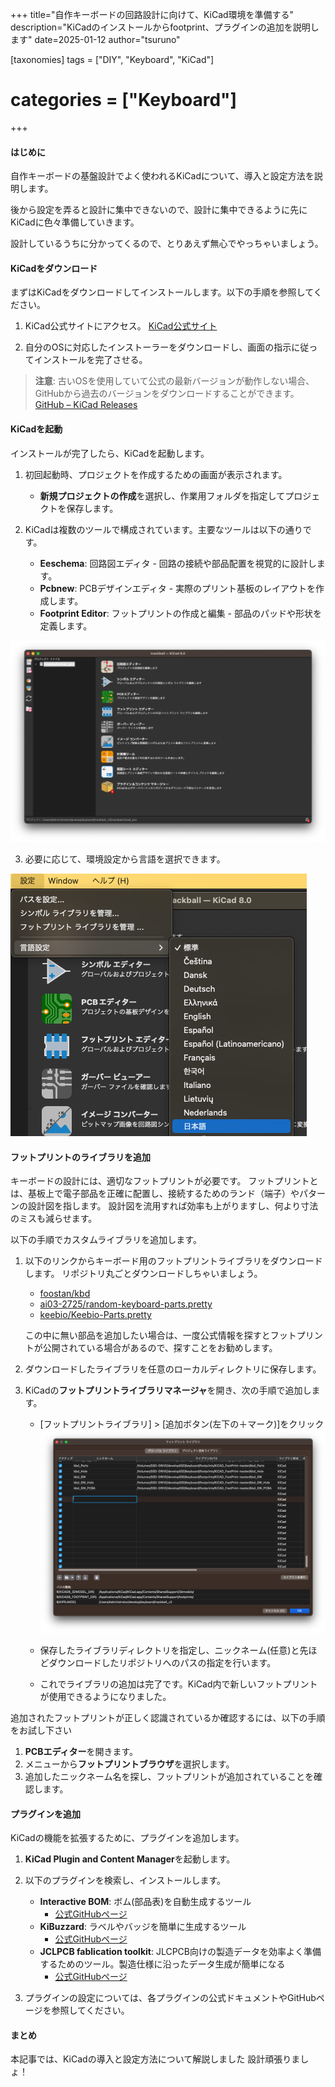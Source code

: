 +++
title="自作キーボードの回路設計に向けて、KiCad環境を準備する"
description="KiCadのインストールからfootprint、プラグインの追加を説明します"
date=2025-01-12
author="tsuruno"

[taxonomies]
tags = ["DIY", "Keyboard", "KiCad"]
# categories = ["Keyboard"]
+++


#### はじめに

自作キーボードの基盤設計でよく使われるKiCadについて、導入と設定方法を説明します。

後から設定を弄ると設計に集中できないので、設計に集中できるように先にKiCadに色々準備していきます。

設計しているうちに分かってくるので、とりあえず無心でやっちゃいましょう。

#### KiCadをダウンロード

まずはKiCadをダウンロードしてインストールします。以下の手順を参照してください。

1. KiCad公式サイトにアクセス。
   [KiCad公式サイト](https://www.kicad.org/)

2. 自分のOSに対応したインストーラーをダウンロードし、画面の指示に従ってインストールを完了させる。

> **注意**: 古いOSを使用していて公式の最新バージョンが動作しない場合、GitHubから過去のバージョンをダウンロードすることができます。
> [GitHub – KiCad Releases](https://github.com/KiCad/kicad-source-mirror/releases)

#### KiCadを起動

インストールが完了したら、KiCadを起動します。

1. 初回起動時、プロジェクトを作成するための画面が表示されます。

   - **新規プロジェクトの作成**を選択し、作業用フォルダを指定してプロジェクトを保存します。

2. KiCadは複数のツールで構成されています。主要なツールは以下の通りです。

   - **Eeschema**: 回路図エディタ - 回路の接続や部品配置を視覚的に設計します。
   - **Pcbnew**: PCBデザインエディタ - 実際のプリント基板のレイアウトを作成します。
   - **Footprint Editor**: フットプリントの作成と編集 - 部品のパッドや形状を定義します。

![alt text](image1.png)

3. 必要に応じて、環境設定から言語を選択できます。

![alt text](image.png)

#### フットプリントのライブラリを追加

キーボードの設計には、適切なフットプリントが必要です。
フットプリントとは、基板上で電子部品を正確に配置し、接続するためのランド（端子）やパターンの設計図を指します。
設計図を流用すれば効率も上がりますし、何より寸法のミスも減らせます。

以下の手順でカスタムライブラリを追加します。

1. 以下のリンクからキーボード用のフットプリントライブラリをダウンロードします。
リポジトリ丸ごとダウンロードしちゃいましょう。

   - [foostan/kbd](https://github.com/foostan/kbd)
   - [ai03-2725/random-keyboard-parts.pretty](https://github.com/ai03-2725/random-keyboard-parts.pretty)
   - [keebio/Keebio-Parts.pretty](https://github.com/keebio/Keebio-Parts.pretty)

   この中に無い部品を追加したい場合は、一度公式情報を探すとフットプリントが公開されている場合があるので、探すことをお勧めします。

2. ダウンロードしたライブラリを任意のローカルディレクトリに保存します。

3. KiCadの**フットプリントライブラリマネージャ**を開き、次の手順で追加します。

   - [フットプリントライブラリ] > [追加ボタン(左下の＋マーク)]をクリック
   ![alt text](image-1.png)

   - 保存したライブラリディレクトリを指定し、ニックネーム(任意)と先ほどダウンロードしたリポジトリへのパスの指定を行います。

   - これでライブラリの追加は完了です。KiCad内で新しいフットプリントが使用できるようになりました。

追加されたフットプリントが正しく認識されているか確認するには、以下の手順をお試し下さい

1. **PCBエディター**を開きます。
2. メニューから**フットプリントブラウザ**を選択します。
3. 追加したニックネーム名を探し、フットプリントが追加されていることを確認します。

#### プラグインを追加

KiCadの機能を拡張するために、プラグインを追加します。

1. **KiCad Plugin and Content Manager**を起動します。

2. 以下のプラグインを検索し、インストールします。

   - **Interactive BOM**: ボム(部品表)を自動生成するツール
     - [公式GitHubページ](https://github.com/openscopeproject/InteractiveHtmlBom)
   - **KiBuzzard**: ラベルやバッジを簡単に生成するツール
     - [公式GitHubページ](https://github.com/Gasman2014/KiBuzzard)
   - **JCLPCB fablication toolkit**: JLCPCB向けの製造データを効率よく準備するためのツール。製造仕様に沿ったデータ生成が簡単になる
     - [公式GitHubページ](https://github.com/bouni/kicad-jlcpcb-tools)

3. プラグインの設定については、各プラグインの公式ドキュメントやGitHubページを参照してください。

#### まとめ

本記事では、KiCadの導入と設定方法について解説しました
設計頑張りましょ！
